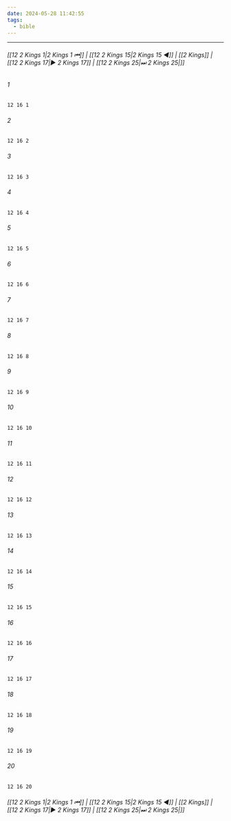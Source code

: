 ```yaml
---
date: 2024-05-28 11:42:55
tags:
  - bible
---
```

___

###### [[12 2 Kings 1|2 Kings 1 ⏮]] | [[12 2 Kings 15|2 Kings 15 ◀]] | [[2 Kings]] | [[12 2 Kings 17|▶ 2 Kings 17]] | [[12 2 Kings 25|⏭ 2 Kings 25|]]

###### 1
``` verse
12 16 1 
```
###### 2
``` verse
12 16 2 
```
###### 3
``` verse
12 16 3 
```
###### 4
``` verse
12 16 4 
```
###### 5
``` verse
12 16 5 
```
###### 6
``` verse
12 16 6 
```
###### 7
``` verse
12 16 7 
```
###### 8
``` verse
12 16 8 
```
###### 9
``` verse
12 16 9 
```
###### 10
``` verse
12 16 10 
```
###### 11
``` verse
12 16 11 
```
###### 12
``` verse
12 16 12 
```
###### 13
``` verse
12 16 13 
```
###### 14
``` verse
12 16 14 
```
###### 15
``` verse
12 16 15 
```
###### 16
``` verse
12 16 16 
```
###### 17
``` verse
12 16 17 
```
###### 18
``` verse
12 16 18 
```
###### 19
``` verse
12 16 19 
```
###### 20
``` verse
12 16 20 
```

###### [[12 2 Kings 1|2 Kings 1 ⏮]] | [[12 2 Kings 15|2 Kings 15 ◀]] | [[2 Kings]] | [[12 2 Kings 17|▶ 2 Kings 17]] | [[12 2 Kings 25|⏭ 2 Kings 25|]]

